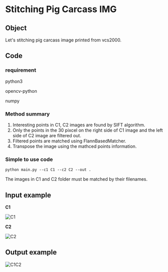 # Stitching Pig Carcass IMG

## Object

Let's stitching pig carcass image printed from vcs2000.

## Code
### requirement

python3

opencv-python

numpy

### Method summary
1. Interesting points in C1, C2 images are found by SIFT algorithm.
2. Only the points in the 30 pixcel on the right side of C1 image and the left side of C2 image are filtered out.
3. Filtered points are matched using FlannBasedMatcher.
4. Transpose the image using the mathced points information.
### Simple to use code
```
python main.py --c1 C1 --c2 C2 --out .
```
The images in C1 and C2 folder must be matched by their filenames.

## Input example
**C1**

![C1](https://user-images.githubusercontent.com/71325306/97154516-4fc9a080-17b7-11eb-92d1-a02c49764e19.jpg)

**C2**

![C2](https://user-images.githubusercontent.com/71325306/97154540-5821db80-17b7-11eb-9b12-6b43057be9d5.jpg)
## Output example
![C1C2](https://user-images.githubusercontent.com/71325306/97154577-65d76100-17b7-11eb-9ca5-39258ac40bd9.jpg)

